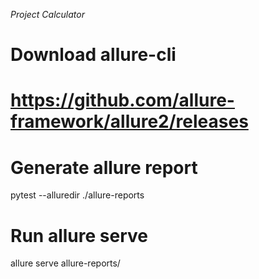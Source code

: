 *Project Calculator*

# Download allure-cli
# https://github.com/allure-framework/allure2/releases

# Generate allure report
pytest --alluredir ./allure-reports

# Run allure serve
allure serve allure-reports/
